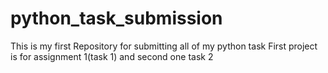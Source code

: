 # python_task_submission
This is my first Repository for submitting all of my python task
First project is for assignment 1(task 1) and second one task 2
